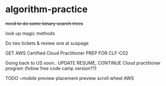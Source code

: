 # algorithm-practice
~~need to do some binary search trees~~

look up magic methods

Do two tickets & review one at suspage

GET
AWS Certified Cloud Practitioner 
PREP FOR CLF-C02

Going back to US soon..
UPDATE RESUME, 
CONTINUE Cloud practitioner program (follow free code camp version??)


TODO
~mobile preview placement
preview scroll wheel
AWS
